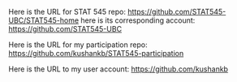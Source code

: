 Here is the URL for STAT 545 repo:
https://github.com/STAT545-UBC/STAT545-home
here is its corresponding account:
https://github.com/STAT545-UBC


Here is the URL for my participation repo:
https://github.com/kushankb/STAT545-participation

Here is the URL to my user account:
https://github.com/kushankb
